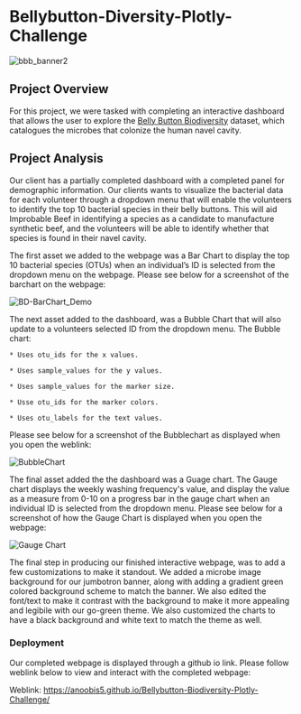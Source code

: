 # Bellybutton-Diversity-Plotly-Challenge

![bbb_banner2](https://user-images.githubusercontent.com/84881187/131230862-49ad8fbe-8518-4b92-8d75-b1192ad4cd46.jpg)


## Project Overview

For this project, we were tasked with completing an interactive dashboard that allows the user to explore the [Belly Button Biodiversity](http://robdunnlab.com/projects/belly-button-biodiversity/) dataset, which catalogues the microbes that colonize the human navel cavity.

## Project Analysis

Our client has a partially completed dashboard with a completed panel for demographic information. Our clients wants to visualize the bacterial data for each volunteer through a dropdown menu that will enable the volunteers to identify the top 10 bacterial species in their belly buttons. This will aid Improbable Beef in identifying a species as a candidate to manufacture synthetic beef, and the volunteers will be able to identify whether that species is found in their navel cavity. 


The first asset we added to the webpage was a Bar Chart to display the top 10 bacterial species (OTUs) when an individual’s ID is selected from the dropdown menu on the webpage. Please see below for a screenshot of the barchart on the webpage:

![BD-BarChart_Demo](https://user-images.githubusercontent.com/84881187/131232069-de407305-9cbf-45ae-b38f-64ace8b4d3a7.PNG)


The next asset added to the dashboard, was a Bubble Chart that will also update to a volunteers selected ID from the dropdown menu. The Bubble chart:
  
    * Uses otu_ids for the x values.

    * Uses sample_values for the y values.

    * Uses sample_values for the marker size.

    * Usse otu_ids for the marker colors.

    * Uses otu_labels for the text values.
    
 
Please see below for a screenshot of the Bubblechart as displayed when you open the weblink:

![BubbleChart](https://user-images.githubusercontent.com/84881187/131232250-48343c93-a3df-42ad-8081-887ac6278bdb.PNG)


The final asset added the the dashboard was a Guage chart. The Gauge chart displays the weekly washing frequency's value, and display the value as a measure from 0-10 on a progress bar in the gauge chart when an individual ID is selected from the dropdown menu. Please see below for a screenshot of how the Gauge Chart is displayed when you open the webpage:

![Gauge Chart](https://user-images.githubusercontent.com/84881187/131232309-93df6e18-abb0-4da1-8af6-f3324c68979f.PNG)


The final step in producing our finished interactive webpage, was to add a few customizations to make it standout. We added a microbe image background for our jumbotron banner, along with adding a gradient green colored background scheme to match the banner. We also edited the font/text to make it contrast with the background to make it more appealing and legibile with our go-green theme. We also customized the charts to have a black background and white text to match the theme as well. 

### Deployment

Our completed webpage is displayed through a github io link. Please follow weblink below to view and interact with the completed webpage:


Weblink: https://anoobis5.github.io/Bellybutton-Biodiversity-Plotly-Challenge/
